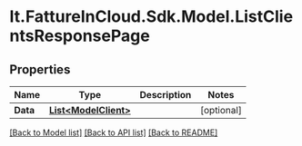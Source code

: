 # It.FattureInCloud.Sdk.Model.ListClientsResponsePage

## Properties

Name | Type | Description | Notes
------------ | ------------- | ------------- | -------------
**Data** | [**List&lt;ModelClient&gt;**](ModelClient.md) |  | [optional] 

[[Back to Model list]](../../README.md#documentation-for-models) [[Back to API list]](../../README.md#documentation-for-api-endpoints) [[Back to README]](../../README.md)

